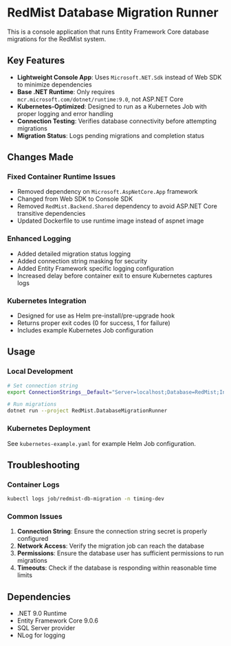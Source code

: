# RedMist Database Migration Runner

This is a console application that runs Entity Framework Core database migrations for the RedMist system.

## Key Features

- **Lightweight Console App**: Uses `Microsoft.NET.Sdk` instead of Web SDK to minimize dependencies
- **Base .NET Runtime**: Only requires `mcr.microsoft.com/dotnet/runtime:9.0`, not ASP.NET Core
- **Kubernetes-Optimized**: Designed to run as a Kubernetes Job with proper logging and error handling
- **Connection Testing**: Verifies database connectivity before attempting migrations
- **Migration Status**: Logs pending migrations and completion status

## Changes Made

### Fixed Container Runtime Issues
- Removed dependency on `Microsoft.AspNetCore.App` framework
- Changed from Web SDK to Console SDK
- Removed `RedMist.Backend.Shared` dependency to avoid ASP.NET Core transitive dependencies
- Updated Dockerfile to use runtime image instead of aspnet image

### Enhanced Logging
- Added detailed migration status logging
- Added connection string masking for security
- Added Entity Framework specific logging configuration
- Increased delay before container exit to ensure Kubernetes captures logs

### Kubernetes Integration
- Designed for use as Helm pre-install/pre-upgrade hook
- Returns proper exit codes (0 for success, 1 for failure)
- Includes example Kubernetes Job configuration

## Usage

### Local Development
```bash
# Set connection string
export ConnectionStrings__Default="Server=localhost;Database=RedMist;Integrated Security=true;TrustServerCertificate=true;"

# Run migrations
dotnet run --project RedMist.DatabaseMigrationRunner
```

### Kubernetes Deployment
See `kubernetes-example.yaml` for example Helm Job configuration.

## Troubleshooting

### Container Logs
```bash
kubectl logs job/redmist-db-migration -n timing-dev
```

### Common Issues
1. **Connection String**: Ensure the connection string secret is properly configured
2. **Network Access**: Verify the migration job can reach the database
3. **Permissions**: Ensure the database user has sufficient permissions to run migrations
4. **Timeouts**: Check if the database is responding within reasonable time limits

## Dependencies

- .NET 9.0 Runtime
- Entity Framework Core 9.0.6
- SQL Server provider
- NLog for logging